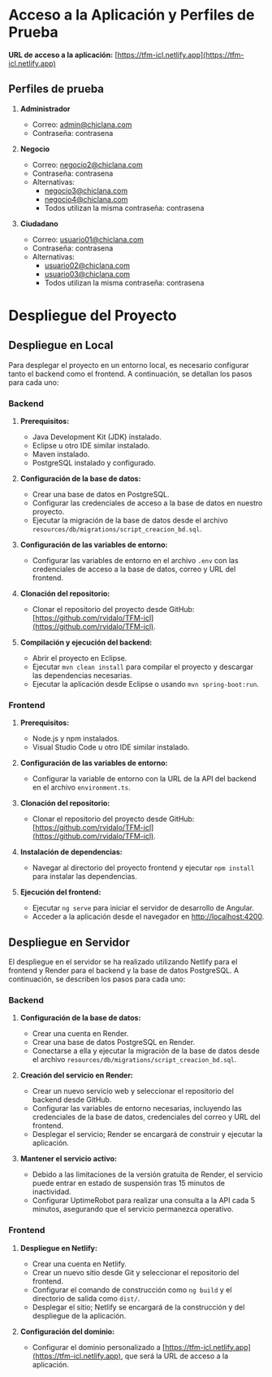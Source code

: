 # Acceso a la Aplicación y Perfiles de Prueba

**URL de acceso a la aplicación:** [https://tfm-icl.netlify.app](https://tfm-icl.netlify.app)

## Perfiles de prueba

1. **Administrador**
   - Correo: admin@chiclana.com
   - Contraseña: contrasena

2. **Negocio**
   - Correo: negocio2@chiclana.com
   - Contraseña: contrasena
   - Alternativas:
     - negocio3@chiclana.com
     - negocio4@chiclana.com
     - Todos utilizan la misma contraseña: contrasena

3. **Ciudadano**
   - Correo: usuario01@chiclana.com
   - Contraseña: contrasena
   - Alternativas:
     - usuario02@chiclana.com
     - usuario03@chiclana.com
     - Todos utilizan la misma contraseña: contrasena

# Despliegue del Proyecto

## Despliegue en Local

Para desplegar el proyecto en un entorno local, es necesario configurar tanto el backend como el frontend. A continuación, se detallan los pasos para cada uno:

### Backend

1. **Prerequisitos:**
   - Java Development Kit (JDK) instalado.
   - Eclipse u otro IDE similar instalado.
   - Maven instalado.
   - PostgreSQL instalado y configurado.

2. **Configuración de la base de datos:**
   - Crear una base de datos en PostgreSQL.
   - Configurar las credenciales de acceso a la base de datos en nuestro proyecto.
   - Ejecutar la migración de la base de datos desde el archivo `resources/db/migrations/script_creacion_bd.sql`.

3. **Configuración de las variables de entorno:**
   - Configurar las variables de entorno en el archivo `.env` con las credenciales de acceso a la base de datos, correo y URL del frontend.

4. **Clonación del repositorio:**
   - Clonar el repositorio del proyecto desde GitHub: [https://github.com/rvidalo/TFM-icl](https://github.com/rvidalo/TFM-icl).

5. **Compilación y ejecución del backend:**
   - Abrir el proyecto en Eclipse.
   - Ejecutar `mvn clean install` para compilar el proyecto y descargar las dependencias necesarias.
   - Ejecutar la aplicación desde Eclipse o usando `mvn spring-boot:run`.

### Frontend

1. **Prerequisitos:**
   - Node.js y npm instalados.
   - Visual Studio Code u otro IDE similar instalado.

2. **Configuración de las variables de entorno:**
   - Configurar la variable de entorno con la URL de la API del backend en el archivo `environment.ts`.

3. **Clonación del repositorio:**
   - Clonar el repositorio del proyecto desde GitHub: [https://github.com/rvidalo/TFM-icl](https://github.com/rvidalo/TFM-icl).

4. **Instalación de dependencias:**
   - Navegar al directorio del proyecto frontend y ejecutar `npm install` para instalar las dependencias.

5. **Ejecución del frontend:**
   - Ejecutar `ng serve` para iniciar el servidor de desarrollo de Angular.
   - Acceder a la aplicación desde el navegador en [http://localhost:4200](http://localhost:4200).

## Despliegue en Servidor

El despliegue en el servidor se ha realizado utilizando Netlify para el frontend y Render para el backend y la base de datos PostgreSQL. A continuación, se describen los pasos para cada uno:

### Backend

1. **Configuración de la base de datos:**
   - Crear una cuenta en Render.
   - Crear una base de datos PostgreSQL en Render.
   - Conectarse a ella y ejecutar la migración de la base de datos desde el archivo `resources/db/migrations/script_creacion_bd.sql`.

2. **Creación del servicio en Render:**
   - Crear un nuevo servicio web y seleccionar el repositorio del backend desde GitHub.
   - Configurar las variables de entorno necesarias, incluyendo las credenciales de la base de datos, credenciales del correo y URL del frontend.
   - Desplegar el servicio; Render se encargará de construir y ejecutar la aplicación.

3. **Mantener el servicio activo:**
   - Debido a las limitaciones de la versión gratuita de Render, el servicio puede entrar en estado de suspensión tras 15 minutos de inactividad.
   - Configurar UptimeRobot para realizar una consulta a la API cada 5 minutos, asegurando que el servicio permanezca operativo.

### Frontend

1. **Despliegue en Netlify:**
   - Crear una cuenta en Netlify.
   - Crear un nuevo sitio desde Git y seleccionar el repositorio del frontend.
   - Configurar el comando de construcción como `ng build` y el directorio de salida como `dist/`.
   - Desplegar el sitio; Netlify se encargará de la construcción y del despliegue de la aplicación.

2. **Configuración del dominio:**
   - Configurar el dominio personalizado a [https://tfm-icl.netlify.app](https://tfm-icl.netlify.app), que será la URL de acceso a la aplicación.

